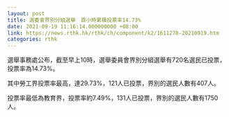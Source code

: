 ```yaml
---
layout: post
title: 選委會界別分組選舉　首小時累積投票率14.73%
date: 2021-09-19 11:16:14.000000000 +08:00
link: https://news.rthk.hk/rthk/ch/component/k2/1611270-20210919.htm
categories: rthk
---
```


選舉事務處公布，截至早上10時，選舉委員會界別分組選舉有720名選民已投票，投票率為14.73%。

其中勞工界投票率最高，達29.73%，121人已投票，界別的選民人數有407人。

投票率最低為教育界，投票率約7.49%，131人已投票，界別的選民人數有1750人。
